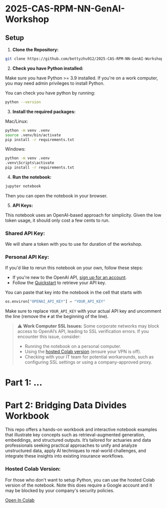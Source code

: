 # 2025-CAS-RPM-NN-GenAI-Workshop

## Setup
  
1. **Clone the Repository:**

```bash
git clone https://github.com/bettyzhu912/2025-CAS-RPM-NN-GenAI-Workshop.git
```
      
2. **Check you have Python installed:**

Make sure you have Python >= 3.9 installed. If you're on a work computer, you may need admin privileges to install Python.

You can check you have python by running:
```bash
python --version
```

3. **Install the required packages:**

Mac/Linux:
```bash
python -m venv .venv
source .venv/bin/activate
pip install -r requirements.txt
```

Windows:
```bash
python -m venv .venv
.venv\Scripts\activate
pip install -r requirements.txt
```

4. **Run the notebook:**

```bash
jupyter notebook
```

Then you can open the notebook in your browser.

5. **API Keys:**

This notebook uses an OpenAI-based approach for simplicity. Given the low token usage, it should only cost a few cents to run.


### Shared API Key:

We will share a token with you to use for duration of the workshop. 

### Personal API Key:

If you'd like to rerun this notebook on your own, follow these steps:

- If you're new to the OpenAI API, [sign up for an account](https://platform.openai.com/signup).
- Follow the [Quickstart](https://platform.openai.com/docs/quickstart) to retrieve your API key.

You can paste that key into the notebook in the cell that starts with 

```python
os.environ["OPENAI_API_KEY"] = "YOUR_API_KEY"
```

Make sure to replace `YOUR_API_KEY` with your actual API key and uncomment the line (remove the `#` at the beginning of the line).

> ⚠️ **Work Computer SSL Issues:** Some corporate networks may block access to OpenAI’s API, leading to SSL verification errors. If you encounter this issue, consider:  
> - Running the notebook on a personal computer.  
> - Using the [hosted Colab version](https://colab.research.google.com/drive/15uvMEzytBbf65HBhjh82-mHDTK6GnYt5) (ensure your VPN is off).  
> - Checking with your IT team for potential workarounds, such as configuring SSL settings or using a company-approved proxy.

# Part 1: ...

# Part 2: Bridging Data Divides Workbook

This repo offers a hands-on workbook and interactive notebook examples that illustrate key concepts such as retrieval-augmented generation, embeddings, and structured outputs. It’s tailored for actuaries and data professionals seeking practical approaches to unify and analyze unstructured data, apply AI techniques to real-world challenges, and integrate these insights into existing insurance workflows.

### Hosted Colab Version:

For those who don't want to setup Python, you can use the hosted Colab version of the notebook. Note this does require a Google account and it may be blocked by your company's security policies.

[Open In Colab](https://colab.research.google.com/drive/15uvMEzytBbf65HBhjh82-mHDTK6GnYt5)
